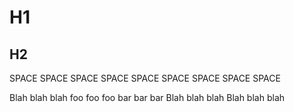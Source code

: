 # H1

## H2

SPACE SPACE SPACE
SPACE SPACE SPACE
SPACE SPACE SPACE

Blah blah blah
foo foo foo
bar bar bar
Blah blah blah
Blah blah blah
